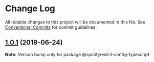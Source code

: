 # Change Log

All notable changes to this project will be documented in this file.
See [Conventional Commits](https://conventionalcommits.org) for commit guidelines.

## [1.0.1](https://github.com/spotify/web-scripts/compare/v1.0.0...v1.0.1) (2019-06-24)

**Note:** Version bump only for package @spotify/eslint-config-typescript
